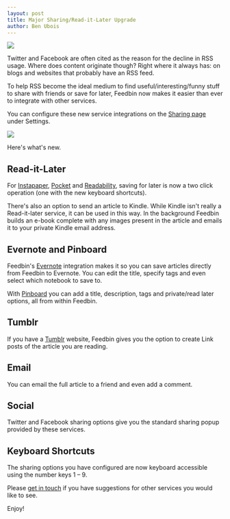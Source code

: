 ```yaml
---
layout: post
title: Major Sharing/Read-it-Later Upgrade
author: Ben Ubois
---
```


<a href="{{ 'images/2014-05-07/pinboard.gif' | asset_path }}"><img src="{{ 'images/2014-05-07/pinboard.gif' | asset_path }}" /></a>

Twitter and Facebook are often cited as the reason for the decline in RSS usage. Where does content originate though? Right where it always has: on blogs and websites that probably have an RSS feed.

To help RSS become the ideal medium to find useful/interesting/funny stuff to share with friends or save for later, Feedbin now makes it easier than ever to integrate with other services.

You can configure these new service integrations on the [Sharing page](https://feedbin.com/settings/sharing) under Settings.

<a href="{{ 'images/2014-05-07/services.png' | asset_path }}"><img src="{{ 'images/2014-05-07/services.png' | asset_path }}" /></a>

Here's what's new.

Read-it-Later
-------------

For [Instapaper](https://www.instapaper.com/), [Pocket](https://getpocket.com/) and [Readability](http://www.readability.com/), saving for later is now a two click operation (one with the new keyboard shortcuts).

There's also an option to send an article to Kindle. While Kindle isn't really a Read-it-later service, it can be used in this way. In the background Feedbin builds an e-book complete with any images present in the article and emails it to your private Kindle email address.

Evernote and Pinboard
---------------------

Feedbin's [Evernote](https://evernote.com/) integration makes it so you can save articles directly from Feedbin to Evernote. You can edit the title, specify tags and even select which notebook to save to.

With [Pinboard](https://pinboard.in/) you can add a title, description, tags and private/read later options, all from within Feedbin.

Tumblr
------

If you have a [Tumblr](http://www.tumblr.com/) website, Feedbin gives you the option to create Link posts of the article you are reading.

Email
-----

You can email the full article to a friend and even add a comment.

Social
------

Twitter and Facebook sharing options give you the standard sharing popup provided by these services.

Keyboard Shortcuts
------------------

The sharing options you have configured are now keyboard accessible using the number keys 1 &ndash; 9.

Please [get in touch](https://twitter.com/feedbin) if you have suggestions for other services you would like to see.

Enjoy!